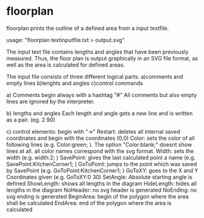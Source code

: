 # floorplan
floorplan prints the outline of a defined area from a input textfile.

usage:
"floorplan textinputfile.txt > output.svg"

The input text file contains lengths and angles that have been previously measured. Thus, the floor plan 
is output graphically in an SVG file format, as well as the area is calculated for defined areas. 


The input file consists of three different logical parts:
a)comments and empty lines
b)lenghts and angles
c)control commands


a) 
Comments
begin always with a hashtag "#" 
All comments but also empty lines are ignored by the interpreter.

b) 
lengths and angles
Each length and angle gets a new line and is written as a pair. (eg. 2 90)

c) control elements:
begin with "->"
Restart: deletes all internal saved coordinates and begin with the coordinates (0,0)
Color: sets the color of all following lines (e.g. Color:green; ). The option "Color:blank;" doesnt show lines at all.
		all color names correspond with the svg format.
Width: sets the width (e.g. width:2; )
SavePoint: gives the last calculated point a name (e.g. SavePoint:KitchenCorner1; )
GoToPoint: jumps to the point which was saved by SavePoint (e.g. GoToPoint:KitchenCorner1; )
GoToXY: goes to the X and Y Coordinates given (e.g. GoToXY:0 30)
SetAngle: Absolute starting angle is defined
ShowLength: shows all lengths in the diagram
HideLength: hides all lengths in the diagram
NoHeader: no svg header is generated
NoEnding: no svg ending is generated
BeginArea: begin of the polygon where the area shall be calculated
EndArea: end of the polygon where the area is calculated
